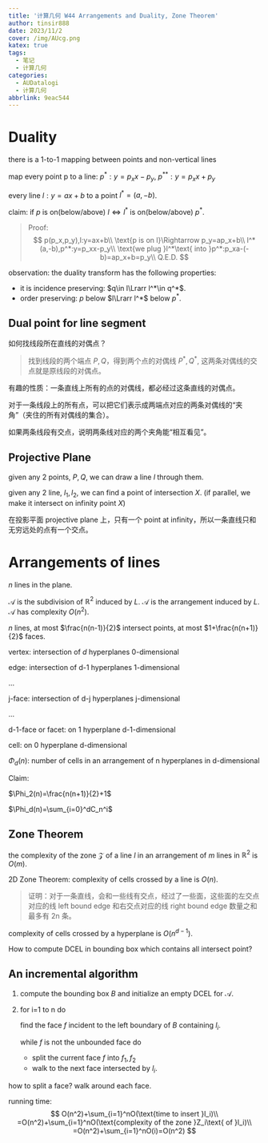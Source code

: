```yaml
---
title: '计算几何 W44 Arrangements and Duality, Zone Theorem'
author: tinsir888
date: 2023/11/2
cover: /img/AUcg.png
katex: true
tags:
  - 笔记
  - 计算几何
categories:
  - AUDatalogi
  - 计算几何
abbrlink: 9eac544
---
```


# Duality

there is a 1-to-1 mapping between points and non-vertical lines

map every point p to a line: $p^*:y=p_xx-p_y$, $p^{**}:y=p_xx+p_y$

every line $l:y=ax+b$ to a point $l^*=(a,-b)$.

claim: if $p$ is on(below/above) $l\Leftrightarrow l^*$ is on(below/above) $p^*$.


> Proof:
> $$
> p(p_x,p_y),l:y=ax+b\\
> \text{p is on l}\Rightarrow p_y=ap_x+b\\
> l^*(a,-b),p^*:y=p_xx-p_y\\
> \text{we plug }l^*\text{ into }p^*:p_xa-(-b)=ap_x+b=p_y\\
> Q.E.D.
> $$

observation: the duality transform has the following properties:

- it is incidence preserving: $q\in l\Lrarr l^*\in q^*$.
- order preserving: $p$ below $l\Lrarr l^*$ below $p^*$.

## Dual point for line segment

如何找线段所在直线的对偶点？

> 找到线段的两个端点 $P,Q$，得到两个点的对偶线 $P^*,Q^*$, 这两条对偶线的交点就是原线段的对偶点。

有趣的性质：一条直线上所有的点的对偶线，都必经过这条直线的对偶点。

对于一条线段上的所有点，可以把它们表示成两端点对应的两条对偶线的“夹角”（夹住的所有对偶线的集合）。

如果两条线段有交点，说明两条线对应的两个夹角能“相互看见”。

## Projective Plane

given any 2 points, $P,Q$, we can draw a line $l$ through them.

given any 2 line, $l_1,l_2$, we can find a point of intersection $X$. (if parallel, we make it intersect on infinity point $X$)

在投影平面 projective plane 上，只有一个 point at infinity，所以一条直线只和无穷远处的点有一个交点。

# Arrangements of lines

$n$ lines in the plane.

$\mathcal A$ is the subdivision of $\mathbb R^2$ induced by $L$. $\mathcal A$ is the arrangement induced by $L$. $\mathcal A$ has complexity $O(n^2)$.

$n$ lines, at most $\frac{n(n-1)}{2}$ intersect points, at most $1+\frac{n(n+1)}{2}$ faces.



vertex: intersection of $d$ hyperplanes 0-dimensional

edge: intersection of d-1 hyperplanes 1-dimensional

...

j-face: intersection of d-j hyperplanes j-dimensional

...

d-1-face or facet: on 1 hyperplane d-1-dimensional

cell: on 0 hyperplane d-dimensional



$\Phi_d(n)$: number of cells in an arrangement of n hyperplanes in d-dimensional

Claim:

$\Phi_2(n)=\frac{n(n+1)}{2}+1$

$\Phi_d(n)=\sum_{i=0}^dC_n^i$

## Zone Theorem

the complexity of the zone $\mathcal Z$ of a line $l$ in an arrangement of $m$ lines in $\mathbb R^2$ is $O(m)$.

2D Zone Theorem: complexity of cells crossed by a line is $O(n)$.

> 证明：对于一条直线，会和一些线有交点，经过了一些面，这些面的左交点对应的线 left bound edge 和右交点对应的线 right bound edge 数量之和最多有 2n 条。

complexity of cells crossed by a hyperplane is $O(n^{d-1})$.



How to compute DCEL in bounding box which contains all intersect point?

## An incremental algorithm

1. compute the bounding box $B$ and initialize an empty DCEL for $\mathcal A$.

2. for i=1 to n do

   find the face $f$ incident to the left boundary of $B$ containing $l_i$.

   while $f$ is not the unbounded face do

   - split the current face $f$ into $f_1,f_2$
   - walk to the next face intersected by $l_i$.

how to split a face? walk around each face.

running time: 
$$
O(n^2)+\sum_{i=1}^nO(\text{time to insert }l_i)\\
=O(n^2)+\sum_{i=1}^nO(\text{complexity of the zone }Z_i\text{ of }l_i)\\
=O(n^2)+\sum_{i=1}^nO(i)=O(n^2)
$$